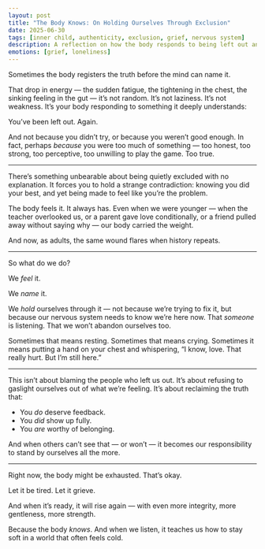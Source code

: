 ```yaml
---
layout: post
title: "The Body Knows: On Holding Ourselves Through Exclusion"
date: 2025-06-30
tags: [inner child, authenticity, exclusion, grief, nervous system]
description: A reflection on how the body responds to being left out and how we can hold ourselves with care through that pain.
emotions: [grief, loneliness]
---
```


Sometimes the body registers the truth before the mind can name it.

That drop in energy — the sudden fatigue, the tightening in the chest, the sinking feeling in the gut — it’s not random. It’s not laziness. It’s not weakness. It’s your body responding to something it deeply understands:

You’ve been left out. Again.

And not because you didn’t try, or because you weren’t good enough. In fact, perhaps *because* you were too much of something — too honest, too strong, too perceptive, too unwilling to play the game. Too true.

---

There’s something unbearable about being quietly excluded with no explanation. It forces you to hold a strange contradiction: knowing you did your best, and yet being made to feel like you’re the problem.

The body feels it. It always has. Even when we were younger — when the teacher overlooked us, or a parent gave love conditionally, or a friend pulled away without saying why — our body carried the weight.

And now, as adults, the same wound flares when history repeats.

---

So what do we do?

We *feel* it.

We *name* it.

We *hold* ourselves through it — not because we’re trying to fix it, but because our nervous system needs to know we’re here now. That *someone* is listening. That we won’t abandon ourselves too.

Sometimes that means resting. Sometimes that means crying. Sometimes it means putting a hand on your chest and whispering, “I know, love. That really hurt. But I’m still here.”

---

This isn’t about blaming the people who left us out. It’s about refusing to gaslight ourselves out of what we’re feeling. It’s about reclaiming the truth that:

- You *do* deserve feedback.
- You *did* show up fully.
- You *are* worthy of belonging.

And when others can’t see that — or won’t — it becomes our responsibility to stand by ourselves all the more.

---

Right now, the body might be exhausted. That’s okay.

Let it be tired. Let it grieve.

And when it’s ready, it will rise again — with even more integrity, more gentleness, more strength.

Because the body *knows*. And when we listen, it teaches us how to stay soft in a world that often feels cold.